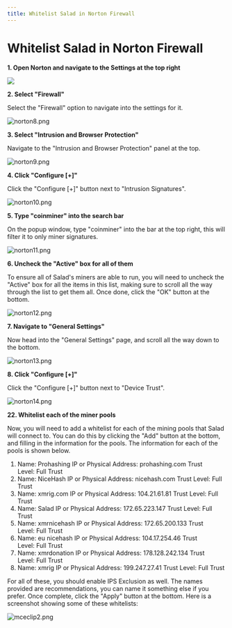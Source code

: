 ```yaml
---
title: Whitelist Salad in Norton Firewall
---
```


# Whitelist Salad in Norton Firewall

**1. Open Norton and navigate to the Settings at the top right**

![](https://s3.amazonaws.com/helpscout.net/docs/assets/615b47bfca9e0011a4434693/images/61d30fb56e49f25358bca4be/file-LveSMXpFZB.png)

**2. Select "Firewall"**

Select the "Firewall" option to navigate into the settings for it.

![norton8.png](https://s3.amazonaws.com/helpscout.net/docs/assets/615b47bfca9e0011a4434693/images/619e6a4cefc78d0553e5d5eb/img-406-1637771466-1426671771.png)

**3. Select "Intrusion and Browser Protection"**

Navigate to the "Intrusion and Browser Protection" panel at the top.

![norton9.png](https://s3.amazonaws.com/helpscout.net/docs/assets/615b47bfca9e0011a4434693/images/619e6a4defc78d0553e5d5ec/img-406-1637771467-1228587118.png)

**4. Click "Configure \[+]"**

Click the "Configure \[+]" button next to "Intrusion Signatures".

![norton10.png](https://s3.amazonaws.com/helpscout.net/docs/assets/615b47bfca9e0011a4434693/images/619e6a4d2b380503dfe08197/img-406-1637771468-547383710.png)

**5. Type "coinminer" into the search bar**

On the popup window, type "coinminer" into the bar at the top right, this will filter it to only miner signatures.

![norton11.png](https://s3.amazonaws.com/helpscout.net/docs/assets/615b47bfca9e0011a4434693/images/619e6a4d9ccf62287e5f9a66/img-406-1637771469-1344667042.png)

**6. Uncheck the "Active" box for all of them**

To ensure all of Salad's miners are able to run, you will need to uncheck the "Active" box for all the items in this
list, making sure to scroll all the way through the list to get them all. Once done, click the "OK" button at the
bottom.

![norton12.png](https://s3.amazonaws.com/helpscout.net/docs/assets/615b47bfca9e0011a4434693/images/619e6a4dd3efbe495c3b25d8/img-406-1637771470-1555933532.png)

**7. Navigate to "General Settings"**

Now head into the "General Settings" page, and scroll all the way down to the bottom.

![norton13.png](https://s3.amazonaws.com/helpscout.net/docs/assets/615b47bfca9e0011a4434693/images/619e6a4e9ccf62287e5f9a67/img-406-1637771470-1604030662.png)

**8. Click "Configure \[+]"**

Click the "Configure \[+]" button next to "Device Trust".

![norton14.png](https://s3.amazonaws.com/helpscout.net/docs/assets/615b47bfca9e0011a4434693/images/619e6a4e64e42a671b63a1e0/img-406-1637771471-2008669113.png)

**22. Whitelist each of the miner pools**

Now, you will need to add a whitelist for each of the mining pools that Salad will connect to. You can do this by
clicking the "Add" button at the bottom, and filling in the information for the pools. The information for each of the
pools is shown below.

1. Name: Prohashing IP or Physical Address: prohashing.com Trust Level: Full Trust
2. Name: NiceHash IP or Physical Address: nicehash.com Trust Level: Full Trust
3. Name: xmrig.com IP or Physical Address: 104.21.61.81 Trust Level: Full Trust
4. Name: Salad IP or Physical Address: 172.65.223.147 Trust Level: Full Trust
5. Name: xmrnicehash IP or Physical Address: 172.65.200.133 Trust Level: Full Trust
6. Name: eu nicehash IP or Physical Address: 104.17.254.46 Trust Level: Full Trust
7. Name: xmrdonation IP or Physical Address: 178.128.242.134 Trust Level: Full Trust
8. Name: xmrig IP or Physical Address: 199.247.27.41 Trust Level: Full Trust

For all of these, you should enable IPS Exclusion as well. The names provided are recommendations, you can name it
something else if you prefer. Once complete, click the "Apply" button at the bottom. Here is a screenshot showing some
of these whitelists:

![mceclip2.png](https://s3.amazonaws.com/helpscout.net/docs/assets/615b47bfca9e0011a4434693/images/619e6a4eefc78d0553e5d5ed/img-406-1637771472-837679047.png)
